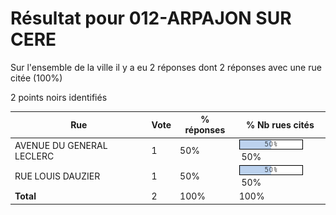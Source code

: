 # Résultat pour 012-ARPAJON SUR CERE

Sur l'ensemble de la ville il y a eu 2 réponses dont 2 réponses avec une rue citée (100%)

2 points noirs identifiés

| Rue | Vote | % réponses | % Nb rues cités|
|-----|------|------------|----------------|
| AVENUE DU GENERAL LECLERC | 1 | 50% | <img src="../../img/bar_50.gif" />&nbsp;50%|
| RUE LOUIS DAUZIER | 1 | 50% | <img src="../../img/bar_50.gif" />&nbsp;50%|
| **Total** | 2 | 100% | 100%|
